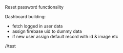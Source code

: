 Reset password functionality

Dashboard building:

- fetch logged in user data
- assign firebase uid to dummy data
- if new user assign default record with id & image etc

//test
